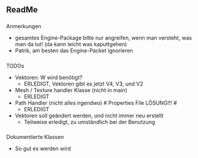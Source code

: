 ReadMe
------
###
Anmerkungen
- gesamtes Engine-Package bitte nur angreifen, wenn man versteht, was man da tut! (da kann leicht was kaputtgehen)
- Patrik, am besten das Engine-Packet ignorieren

#####
TODOs
- Vektoren: W wird benötigt? 
  - ERLEDIGT, Vektoren gibt es jetzt V4, V3, und V2
- Mesh / Texture handler Klasse (nicht in main)
  - ERLEDIGT
- Path Handler (nicht alles irgendwo) # Properties File LÖSUNG!!! # 
  - ERLEDIGT
- Vektoren soll geändert werden, und nicht immer neu erstellt
  - Teilweise erledigt, zu umständlich bei der Benutzung
#####
Dokumentierte Klassen
- So gut es werden wird